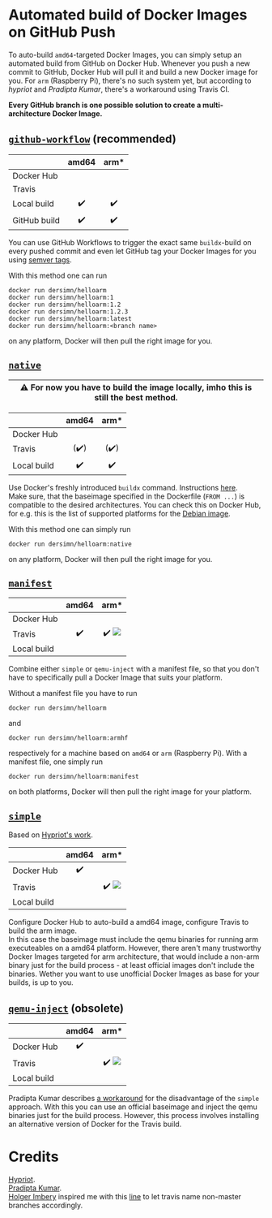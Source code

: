 # Automated build of Docker Images on GitHub Push

To auto-build `amd64`-targeted Docker Images, you can simply setup an automated build from GitHub on Docker Hub. Whenever you push a new commit to GitHub, Docker Hub will pull it and build a new Docker image for you. For `arm` (Raspberry Pi), there's no such system yet, but according to *hypriot* and *Pradipta Kumar*, there's a workaround using Travis CI.  

**Every GitHub branch is one possible solution to create a multi-architecture Docker Image.**

## [`github-workflow`](https://github.com/dersimn/HelloARM/tree/github-workflow) (recommended)

|              |         amd64        |         arm*         |
|--------------|:--------------------:|:--------------------:|
| Docker Hub   |                      |                      |
| Travis       |                      |                      |
| Local build  |  :heavy_check_mark:  |  :heavy_check_mark:  |
| GitHub build |  :heavy_check_mark:  |  :heavy_check_mark:  |

You can use GitHub Workflows to trigger the exact same `buildx`-build on every pushed commit and even let GitHub tag your Docker Images for you using [semver tags](https://github.com/crazy-max/ghaction-docker-meta#handle-semver-tag).

With this method one can run

    docker run dersimn/helloarm
    docker run dersimn/helloarm:1
    docker run dersimn/helloarm:1.2
    docker run dersimn/helloarm:1.2.3
    docker run dersimn/helloarm:latest
    docker run dersimn/helloarm:<branch name>

on any platform, Docker will then pull the right image for you.

## [`native`](https://github.com/dersimn/HelloARM/tree/native)

| :warning: For now you have to build the image locally, imho this is still the best method. |
| --- |

|             |         amd64        |         arm*         |
|-------------|:--------------------:|:--------------------:|
| Docker Hub  |                      |                      |
| Travis      | (:heavy_check_mark:) | (:heavy_check_mark:) |
| Local build |  :heavy_check_mark:  |  :heavy_check_mark:  |

Use Docker's freshly introduced `buildx` command. Instructions [here](https://docs.docker.com/docker-for-mac/multi-arch/).  
Make sure, that the baseimage specified in the Dockerfile (`FROM ...`) is compatible to the desired architectures. You can check this on Docker Hub, for e.g. this is the list of supported platforms for the [Debian image](https://github.com/dersimn/HelloARM/raw/master/docker-hub-platforms.png).

With this method one can simply run

    docker run dersimn/helloarm:native

on any platform, Docker will then pull the right image for you.

## [`manifest`](https://github.com/dersimn/HelloARM/tree/manifest)

|             |        amd64       |                                          arm*                                          |
|-------------|:------------------:|:--------------------------------------------------------------------------------------:|
| Docker Hub  |                    |                                                                                        |
| Travis      | :heavy_check_mark: | :heavy_check_mark: ![](https://api.travis-ci.org/dersimn/HelloARM.svg?branch=manifest) |
| Local build |                    |                                                                                        |

Combine either `simple` or `qemu-inject` with a manifest file, so that you don't have to specifically pull a Docker Image that suits your platform.

Without a manifest file you have to run 

    docker run dersimn/helloarm

and 

    docker run dersimn/helloarm:armhf

respectively for a machine based on `amd64` or `arm` (Raspberry Pi). With a manifest file, one simply run

    docker run dersimn/helloarm:manifest

on both platforms, Docker will then pull the right image for your platform.

## [`simple`](https://github.com/dersimn/HelloARM/tree/simple)

Based on [Hypriot's work][1].

|             |        amd64       |                                         arm*                                         |
|-------------|:------------------:|:------------------------------------------------------------------------------------:|
| Docker Hub  | :heavy_check_mark: |                                                                                      |
| Travis      |                    | :heavy_check_mark: ![](https://api.travis-ci.org/dersimn/HelloARM.svg?branch=simple) |
| Local build |                    |                                                                                      |

Configure Docker Hub to auto-build a amd64 image, configure Travis to build the arm image.  
In this case the baseimage must include the qemu binaries for running arm executeables on a amd64 platform. However, there aren't many trustworthy Docker Images targeted for arm architecture, that would include a non-arm binary just for the build process - at least official images don't include the binaries. Wether you want to use unofficial Docker Images as base for your builds, is up to you.

## [`qemu-inject`](https://github.com/dersimn/HelloARM/tree/qemu-inject) (obsolete)

|             |        amd64       |                                            arm*                                           |
|-------------|:------------------:|:-----------------------------------------------------------------------------------------:|
| Docker Hub  | :heavy_check_mark: |                                                                                           |
| Travis      |                    | :heavy_check_mark: ![](https://api.travis-ci.org/dersimn/HelloARM.svg?branch=qemu-inject) |
| Local build |                    |                                                                                           |

Pradipta Kumar describes [a workaround][2] for the disadvantage of the `simple` approach. With this you can use an official baseimage and inject the qemu binaries just for the build process. However, this process involves installing an alternative version of Docker for the Travis build.


# Credits

[Hypriot][1].  
[Pradipta Kumar][2].  
[Holger Imbery](https://github.com/holgerimbery) inspired me with this [line][3] to let travis name non-master branches accordingly.

[1]: https://blog.hypriot.com/post/setup-simple-ci-pipeline-for-arm-images/ 
[2]: https://developer.ibm.com/linuxonpower/2017/07/28/travis-multi-architecture-ci-workflow/
[3]: https://github.com/hobbyquaker/hm2mqtt.js/blob/10c5a62013b9beb4341e4239e7e85fea92f54581/.travis.yml#L28
